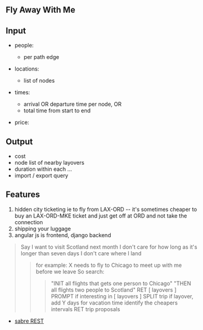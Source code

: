 Fly Away With Me
----------------

Input
----

* people:
	* per path edge

* locations:
	* list of nodes

* times:
	* arrival OR departure time per node, OR
	* total time from start to end

* price:
	

Output
----

* cost
* node list of nearby layovers
* duration within each ...
* import / export query

Features
----
1. hidden city ticketing
	ie to fly from LAX-ORD -- it's sometimes cheaper to buy an LAX-ORD-MKE ticket and just get off at ORD and not take the connection
2. shipping your luggage
3. angular js is frontend, django backend

> Say I want to visit Scotland next month
> I don't care for how long as it's longer than seven days
> I don't care where I land
> > for example:
> > X needs to fly to Chicago to meet up with me before we leave
> > So search:
> > > "INIT all flights that gets one person to Chicago"
> > > "THEN all flights two people to Scotland"
> > > RET [ layovers ]
> > > PROMPT if interesting in [ layovers ]
> > > SPLIT trip if layover, add Y days for vacation time
> > > identify the cheapers intervals
> > > RET trip proposals

* [sabre REST](https://developer.sabre.com/docs/read/REST_APIs)
